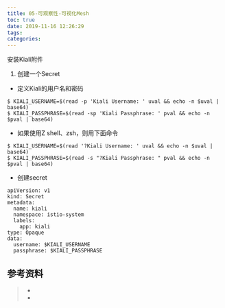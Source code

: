 ```yaml
---
title: 05-可观察性-可视化Mesh
toc: true
date: 2019-11-16 12:26:29
tags:
categories:
---
```
























安装Kiali附件



1. 创建一个Secret

- 定义Kiali的用户名和密码

```
$ KIALI_USERNAME=$(read -p 'Kiali Username: ' uval && echo -n $uval | base64)
$ KIALI_PASSPHRASE=$(read -sp 'Kiali Passphrase: ' pval && echo -n $pval | base64)
```

- 如果使用Z shell、zsh，则用下面命令

```
$ KIALI_USERNAME=$(read '?Kiali Username: ' uval && echo -n $uval | base64)
$ KIALI_PASSPHRASE=$(read -s "?Kiali Passphrase: " pval && echo -n $pval | base64)
```

- 创建secret

```
apiVersion: v1
kind: Secret
metadata:
  name: kiali
  namespace: istio-system
  labels:
    app: kiali
type: Opaque
data:
  username: $KIALI_USERNAME
  passphrase: $KIALI_PASSPHRASE
```



## 参考资料

> - []()
> - []()
